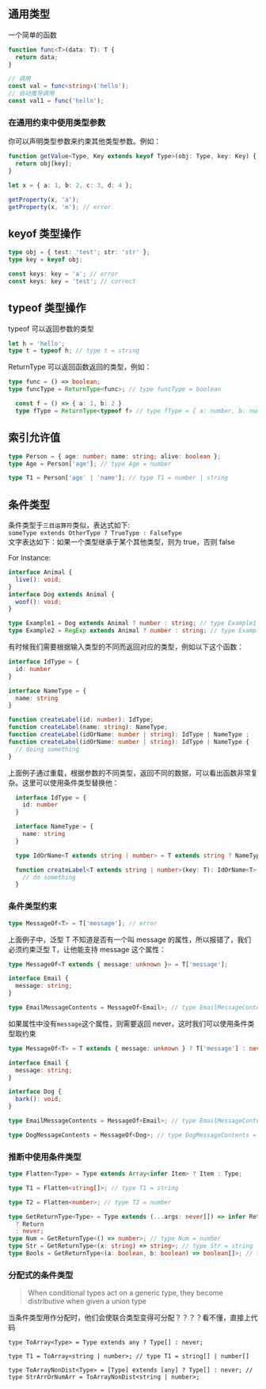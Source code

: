 ## 通用类型

一个简单的函数

```typescript
function func<T>(data: T): T {
  return data;
}

// 调用
const val = func<string>('hello');
// 自动推导调用
const val1 = func('hello');
```

### 在通用约束中使用类型参数

你可以声明类型参数来约束其他类型参数。例如：

```typescript
function getValue<Type, Key extends keyof Type>(obj: Type, key: Key) {
  return obj[key];
}

let x = { a: 1, b: 2, c: 3, d: 4 };

getProperty(x, 'a');
getProperty(x, 'm'); // error
```

## keyof 类型操作

```typescript
type obj = { test: 'test'; str: 'str' };
type key = keyof obj;

const keys: key = 'a'; // error
const keys: key = 'test'; // correct
```

## typeof 类型操作

typeof 可以返回参数的类型

```typescript
let h = 'hello';
type t = typeof h; // type t = string
```

ReturnType<T> 可以返回函数返回的类型，例如：

```typescript
type func = () => boolean;
type funcType = ReturnType<func>; // type funcType = boolean
```

```typescript
  const f = () => { a: 1, b: 2 }
  type fType = ReturnType<typeof f> // type fType = { a: number, b: number }
```

## 索引允许值

```typescript
type Person = { age: number; name: string; alive: boolean };
type Age = Person['age']; // type Age = number

type T1 = Person['age' | 'name']; // type T1 = number | string
```

## 条件类型

条件类型于`三目运算符`类似，表达式如下:  
`someType extends OtherType ? TrueType : FalseType`  
文字表达如下：如果一个类型继承于某个其他类型，则为 true，否则 false

For Instance:

```typescript
interface Animal {
  live(): void;
}
interface Dog extends Animal {
  woof(): void;
}

type Example1 = Dog extends Animal ? number : string; // type Example1 = number
type Example2 = RegExp extends Animal ? number : string; // type Example2 = string
```

有时候我们需要根据输入类型的不同而返回对应的类型，例如以下这个函数：

```typescript
interface IdType = {
  id: number
}

interface NameType = {
  name: string
}

function createLabel(id: number): IdType;
function createLabel(name: string): NameType;
function createLabel(idOrName: number | string): IdType | NameType ;
function createLabel(idOrName: number | string): IdType | NameType {
  // doing something
}
```

上面例子通过重载，根据参数的不同类型，返回不同的数据，可以看出函数非常复杂。这里可以使用条件类型替换他：

```typescript
  interface IdType = {
    id: number
  }

  interface NameType = {
    name: string
  }

  type IdOrName<T extends string | number> = T extends string ? NameType : IdType

  function createLabel<T extends string | number>(key: T): IdOrName<T> {
    // do something
  }
```

### 条件类型约束

```typescript
type MessageOf<T> = T['message']; // error
```

上面例子中，泛型 T 不知道是否有一个叫 message 的属性，所以报错了，我们必须约束泛型 T，让他能支持 message 这个属性：

```typescript
type MessageOf<T extends { message: unknown }> = T['message'];

interface Email {
  message: string;
}

type EmailMessageContents = MessageOf<Email>; // type EmailMessageContents = string
```

如果属性中没有`message`这个属性，则需要返回 never，这时我们可以使用条件类型取约束

```typescript
type MessageOf<T> = T extends { message: unknown } ? T['message'] : never;

interface Email {
  message: string;
}

interface Dog {
  bark(): void;
}

type EmailMessageContents = MessageOf<Email>; // type EmailMessageContents = string

type DogMessageContents = MessageOf<Dog>; // type DogMessageContents = never
```

### 推断中使用条件类型

```typescript
type Flatten<Type> = Type extends Array<infer Item> ? Item : Type;

type T1 = Flatten<string[]>; // type T1 = string

type T2 = Flatten<number>; // type T2 = number
```

```typescript
type GetReturnType<Type> = Type extends (...args: never[]) => infer Return
  ? Return
  : never;
type Num = GetReturnType<() => number>; // type Num = number
type Str = GetReturnType<(x: string) => string>; // type Str = string
type Bools = GetReturnType<(a: boolean, b: boolean) => boolean[]>; // type Bools = boolean[]
```

### 分配式的条件类型

> When conditional types act on a generic type, they become distributive when given a union type

当条件类型用作分配时，他们会使联合类型变得可分配？？？？看不懂，直接上代码

```
type ToArray<Type> = Type extends any ? Type[] : never;

type T1 = ToArray<string | number>; // type T1 = string[] | number[]

type ToArrayNonDist<Type> = [Type] extends [any] ? Type[] : never; // type StrArrOrNumArr = ToArrayNonDist<string | number>;

```

